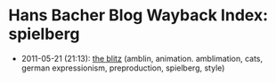 # Hans Bacher Blog Wayback Index: spielberg

* 2011-05-21 (21:13): [the blitz](https://web.archive.org/web/https://one1more2time3.wordpress.com/2011/05/21/the-blitz/) (amblin, animation. amblimation, cats, german expressionism, preproduction, spielberg, style)